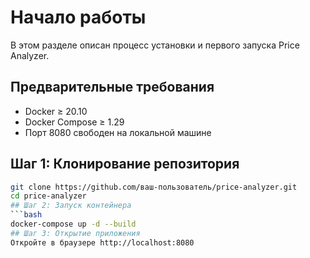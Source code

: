 # Начало работы

В этом разделе описан процесс установки и первого запуска Price Analyzer.

## Предварительные требования
- Docker ≥ 20.10
- Docker Compose ≥ 1.29
- Порт 8080 свободен на локальной машине

## Шаг 1: Клонирование репозитория
```bash
git clone https://github.com/ваш-пользователь/price-analyzer.git
cd price-analyzer
## Шаг 2: Запуск контейнера
```bash
docker-compose up -d --build
## Шаг 3: Открытие приложения 
Откройте в браузере http://localhost:8080
